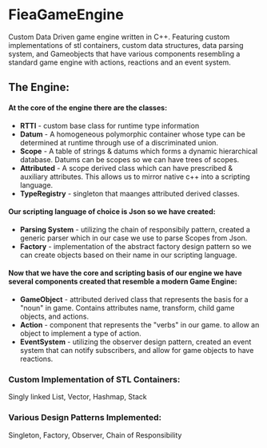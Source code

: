 # FieaGameEngine
Custom Data Driven game engine written in C++. Featuring custom implementations of stl containers, custom data structures, data parsing system, and Gameobjects that have various components resembling a standard game engine with actions, reactions and an event system.

## The Engine:
#### At the core of the engine there are the classes:
  * **RTTI** - custom base class for runtime type information
  * **Datum** - A homogeneous polymorphic container whose type can be determined at runtime through use of a discriminated union.
  * **Scope** - A table of strings & datums which forms a dynamic hierarchical database. Datums can be scopes so we can have trees of scopes.
  * **Attributed** - A scope derived class which can have prescribed & auxiliary attributes. This allows us to mirror native c++ into a scripting language.
  * **TypeRegistry** - singleton that maanges attributed derived classes.
#### Our scripting language of choice is Json so we have created:
  * **Parsing System** - utilizing the chain of responsibily pattern, created a generic parser which in our case we use to parse Scopes from Json.
  * **Factory** - implementation of the abstract factory design pattern so we can create objects based on their name in our scripting language.
#### Now that we have the core and scripting basis of our engine we have several components created that resemble a modern Game Engine:
  * **GameObject** - attributed derived class that represents the basis for a "noun" in game. Contains attributes name, transform, child game objects, and actions.
  * **Action** - component that represents the "verbs" in our game. to allow an object to implement a type of action.
  * **EventSystem** - utilizing the observer design pattern, created an event system that can notify subscribers, and allow for game objects to have reactions.
  

### Custom Implementation of STL Containers:
Singly linked List, Vector, Hashmap, Stack

### Various Design Patterns Implemented:
Singleton, Factory, Observer, Chain of Responsibility
